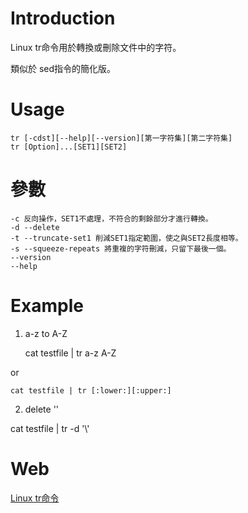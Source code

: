 # Introduction

Linux tr命令用於轉換或刪除文件中的字符。

類似於 sed指令的簡化版。

# Usage

    tr [-cdst][--help][--version][第一字符集][第二字符集]
    tr [Option]...[SET1][SET2]

# 參數

    -c 反向操作，SET1不處理，不符合的剩餘部分才進行轉換。
    -d --delete
    -t --truncate-set1 削減SET1指定範圍，使之與SET2長度相等。
    -s --squeeze-repeats 將重複的字符刪減，只留下最後一個。
    --version
    --help

# Example

1. a-z to A-Z

    cat testfile | tr a-z A-Z

or

    cat testfile | tr [:lower:][:upper:]

2. delete '\'

cat testfile | tr -d '\\'

# Web

[Linux tr命令](https://www.runoob.com/linux/linux-comm-tr.html)